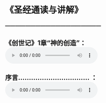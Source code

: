 # 《圣经通读与讲解》

### ———————————————————
## 《创世记》1章“神的创造”： <audio controls src="./20230115.mp3"></audio>
## 序言…………………………… ： <audio controls src="./20230108.mp3"></audio>
